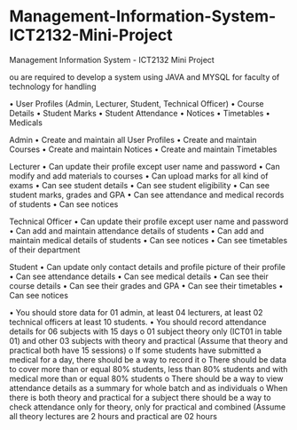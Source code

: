 # Management-Information-System-ICT2132-Mini-Project
Management Information System - ICT2132 Mini Project

ou are required to develop a system using JAVA and MYSQL for faculty of technology for handling

• User Profiles (Admin, Lecturer, Student, Technical Officer)
• Course Details
• Student Marks
• Student Attendance
• Notices
• Timetables
• Medicals

Admin
      • Create and maintain all User Profiles
      • Create and maintain Courses
      • Create and maintain Notices
      • Create and maintain Timetables

Lecturer
      • Can update their profile except user name and password
      • Can modify and add materials to courses
      • Can upload marks for all kind of exams
      • Can see student details
      • Can see student eligibility
      • Can see student marks, grades and GPA
      • Can see attendance and medical records of students
      • Can see notices

Technical Officer
      • Can update their profile except user name and password
      • Can add and maintain attendance details of students
      • Can add and maintain medical details of students
      • Can see notices
      • Can see timetables of their department

Student
      • Can update only contact details and profile picture of their profile
      • Can see attendance details
      • Can see medical details
      • Can see their course details
      • Can see their grades and GPA
      • Can see their timetables
      • Can see notices
      
      
 • You should store data for 01 admin, at least 04 lecturers, at least 02 technical officers at least 10 
students.
• You should record attendance details for 06 subjects with 15 days
o 01 subject theory only (ICT01 in table 01) and other 03 subjects with theory and 
practical (Assume that theory and practical both have 15 sessions)
o If some students have submitted a medical for a day, there should be a way to record it
o There should be data to cover more than or equal 80% students, less than 80% students 
and with medical more than or equal 80% students
o There should be a way to view attendance details as a summary for whole batch and as 
individuals
o When there is both theory and practical for a subject there should be a way to check 
attendance only for theory, only for practical and combined (Assume all theory lectures 
are 2 hours and practical are 02 hours

